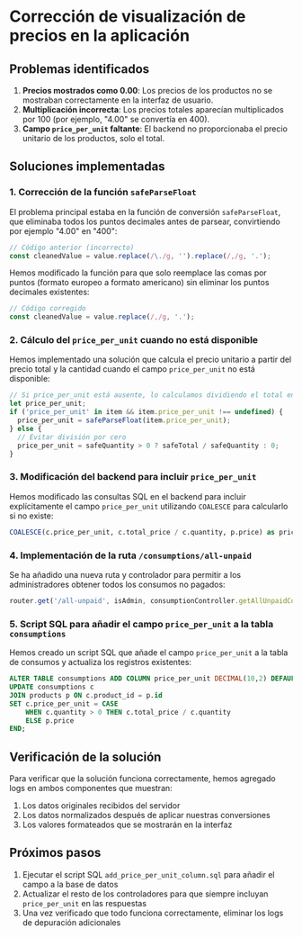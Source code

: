 # Corrección de visualización de precios en la aplicación

## Problemas identificados

1. **Precios mostrados como 0.00**: Los precios de los productos no se mostraban correctamente en la interfaz de usuario.
2. **Multiplicación incorrecta**: Los precios totales aparecían multiplicados por 100 (por ejemplo, "4.00" se convertía en 400).
3. **Campo `price_per_unit` faltante**: El backend no proporcionaba el precio unitario de los productos, solo el total.

## Soluciones implementadas

### 1. Corrección de la función `safeParseFloat`

El problema principal estaba en la función de conversión `safeParseFloat`, que eliminaba todos los puntos decimales antes de parsear, convirtiendo por ejemplo "4.00" en "400":

```typescript
// Código anterior (incorrecto)
const cleanedValue = value.replace(/\./g, '').replace(/,/g, '.');
```

Hemos modificado la función para que solo reemplace las comas por puntos (formato europeo a formato americano) sin eliminar los puntos decimales existentes:

```typescript
// Código corregido
const cleanedValue = value.replace(/,/g, '.');
```

### 2. Cálculo del `price_per_unit` cuando no está disponible

Hemos implementado una solución que calcula el precio unitario a partir del precio total y la cantidad cuando el campo `price_per_unit` no está disponible:

```typescript
// Si price_per_unit está ausente, lo calculamos dividiendo el total entre la cantidad
let price_per_unit;
if ('price_per_unit' in item && item.price_per_unit !== undefined) {
  price_per_unit = safeParseFloat(item.price_per_unit);
} else {
  // Evitar división por cero
  price_per_unit = safeQuantity > 0 ? safeTotal / safeQuantity : 0;
}
```

### 3. Modificación del backend para incluir `price_per_unit`

Hemos modificado las consultas SQL en el backend para incluir explícitamente el campo `price_per_unit` utilizando `COALESCE` para calcularlo si no existe:

```sql
COALESCE(c.price_per_unit, c.total_price / c.quantity, p.price) as price_per_unit
```

### 4. Implementación de la ruta `/consumptions/all-unpaid`

Se ha añadido una nueva ruta y controlador para permitir a los administradores obtener todos los consumos no pagados:

```javascript
router.get('/all-unpaid', isAdmin, consumptionController.getAllUnpaidConsumptions);
```

### 5. Script SQL para añadir el campo `price_per_unit` a la tabla `consumptions`

Hemos creado un script SQL que añade el campo `price_per_unit` a la tabla de consumos y actualiza los registros existentes:

```sql
ALTER TABLE consumptions ADD COLUMN price_per_unit DECIMAL(10,2) DEFAULT NULL;
UPDATE consumptions c
JOIN products p ON c.product_id = p.id
SET c.price_per_unit = CASE 
    WHEN c.quantity > 0 THEN c.total_price / c.quantity
    ELSE p.price
END;
```

## Verificación de la solución

Para verificar que la solución funciona correctamente, hemos agregado logs en ambos componentes que muestran:

1. Los datos originales recibidos del servidor
2. Los datos normalizados después de aplicar nuestras conversiones
3. Los valores formateados que se mostrarán en la interfaz

## Próximos pasos

1. Ejecutar el script SQL `add_price_per_unit_column.sql` para añadir el campo a la base de datos
2. Actualizar el resto de los controladores para que siempre incluyan `price_per_unit` en las respuestas
3. Una vez verificado que todo funciona correctamente, eliminar los logs de depuración adicionales
